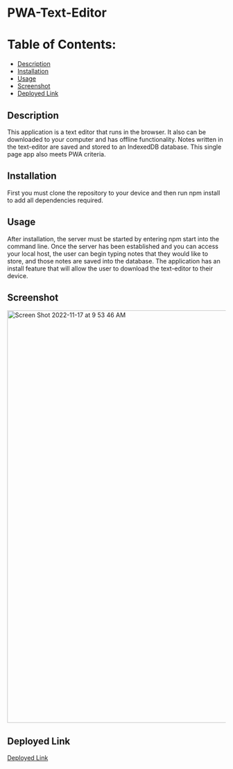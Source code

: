 # PWA-Text-Editor

# Table of Contents:
* [Description](#description)
* [Installation](#installation)
* [Usage](#usage)
* [Screenshot](#screenshot)
* [Deployed Link](#deployed-link)

## Description
This application is a text editor that runs in the browser. It also can be downloaded to your computer and has offline functionality. Notes written in the text-editor are saved and stored to an IndexedDB database. This single page app also meets PWA criteria. 

## Installation
First you must clone the repository to your device and then run npm install to add all dependencies required.

## Usage
After installation, the server must be started by entering npm start into the command line. Once the server has been established and you can access your local host, the user can begin typing notes that they would like to store, and those notes are saved into the database. The application has an install feature that will allow the user to download the text-editor to their device.

## Screenshot 
<img width="949" alt="Screen Shot 2022-11-17 at 9 53 46 AM" src="https://user-images.githubusercontent.com/107218398/202479357-045f93e2-af57-4268-b445-7631dc9f70e0.png">

## Deployed Link
[Deployed Link](https://dylans-pwa-text-editor.herokuapp.com)

